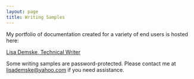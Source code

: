 ```yaml
---
layout: page
title: Writing Samples
---
```


My portfolio of documentation created for a variety of end users is hosted here:

[Lisa Demske, Technical Writer](https://lisademske.com/)

Some writing samples are password-protected. Please contact me at lisademske@yahoo.com if you need assistance. 
